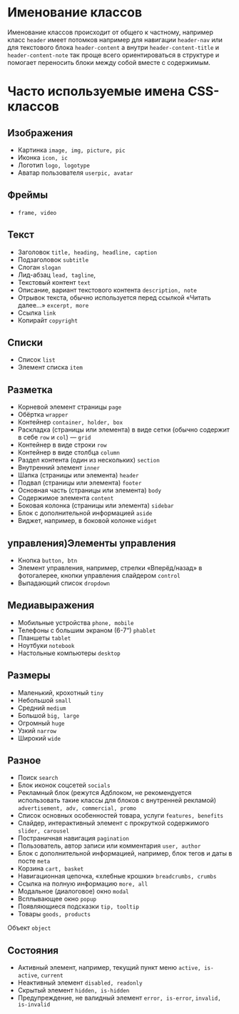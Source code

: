 # Именование классов

Именование классов происходит от общего к частному, например класс `header` имеет потомков например для навигации `header-nav` или для текстового блока `header-content` а внутри `header-content-title` и `header-content-note` так проще всего ориентироваться в структуре и помогает переносить блоки между собой вместе с содержимым.

# Часто используемые имена CSS-классов

## Изображения

- Картинка `image, img, picture, pic`
- Иконка `icon, ic`
- Логотип `logo, logotype`
- Аватар пользователя `userpic, avatar`

## Фреймы

- `frame, video`

## Текст

- Заголовок `title, heading, headline, caption`
- Подзаголовок `subtitle`
- Слоган `slogan`
- Лид-абзац `lead, tagline`,
- Текстовый контент `text`
- Описание, вариант текстового контента `description, note`
- Отрывок текста, обычно используется перед ссылкой «Читать далее…»
  `excerpt, more`
- Ссылка `link`
- Копирайт `copyright`

## Списки

- Cписок `list`
- Элемент списка `item`

## Разметка

- Корневой элемент страницы `page`
- Обёртка `wrapper`
- Контейнер `container, holder, box`
- Раскладка (страницы или элемента) в виде сетки (обычно содержит в себе `row` и
  `col`) — `grid`
- Контейнер в виде строки `row`
- Контейнер в виде столбца `column`
- Раздел контента (один из нескольких) `section`
- Внутренний элемент `inner`
- Шапка (страницы или элемента) `header`
- Подвал (страницы или элемента) `footer`
- Основная часть (страницы или элемента) `body`
- Содержимое элемента `content`
- Боковая колонка (страницы или элемента) `sidebar`
- Блок с дополнительной информацией `aside`
- Виджет, например, в боковой колонке `widget`

## управления)Элементы управления

- Кнопка `button, btn`
- Элемент управления, например, стрелки «Вперёд/назад» в фотогалерее, кнопки
  управления слайдером `control`
- Выпадающий список `dropdown`

## Медиавыражения

- Мобильные устройства `phone, mobile`
- Телефоны с большим экраном (6-7“) `phablet`
- Планшеты `tablet`
- Ноутбуки `notebook`
- Настольные компьютеры `desktop`

## Размеры

- Маленький, крохотный `tiny`
- Небольшой `small`
- Средний `medium`
- Большой `big, large`
- Огромный `huge`
- Узкий `narrow`
- Широкий `wide`

## Разное

- Поиск `search`
- Блок иконок соцсетей `socials`
- Рекламный блок (режутся Адблоком, не рекомендуется использовать такие классы
  для блоков с внутренней рекламой) `advertisement, adv, commercial, promo`
- Список основных особенностей товара, услуги `features, benefits`
- Слайдер, интерактивный элемент с прокруткой содержимого `slider, carousel`
- Постраничная навигация `pagination`
- Пользователь, автор записи или комментария `user, author`
- Блок с дополнительной информацией, например, блок тегов и даты в посте `meta`
- Корзина `cart, basket`
- Навигационная цепочка, «хлебные крошки» `breadcrumbs, crumbs`
- Ссылка на полную информацию `more, all`
- Модальное (диалоговое) окно `modal`
- Всплывающее окно `popup`
- Появляющиеся подсказки `tip, tooltip`
- Товары `goods, products`

Объект `object`

## Состояния

- Активный элемент, например, текущий пункт меню `active, is-active`, `current`
- Неактивный элемент `disabled, readonly`
- Скрытый элемент `hidden, is-hidden`
- Предупреждение, не валидный элемент `error, is-error`, `invalid, is-invalid`
